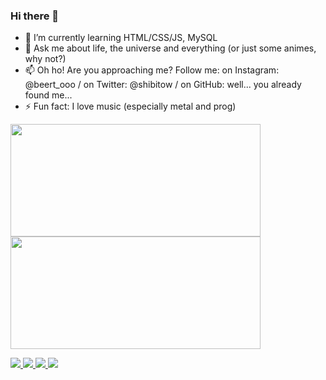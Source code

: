 ### Hi there 👋

<!--
**nascimentoadalberto/nascimentoadalberto** is a ✨ _special_ ✨ repository because its `README.md` (this file) appears on your GitHub profile.

Here are some ideas to get you started:
-->

- 🌱 I’m currently learning HTML/CSS/JS, MySQL
- 💬 Ask me about life, the universe and everything (or just some animes, why not?)
- 📫 Oh ho! Are you approaching me? Follow me: on Instagram: @beert_ooo / on Twitter: @shibitow / on GitHub: well... you already found me...
- ⚡ Fun fact: I love music (especially metal and prog)

<div>
  <a href="https://github.com/nascimentoadalberto">
  <img height="180em" width="400em" src="https://github-readme-stats.vercel.app/api?username=nascimentoadalberto&show_icons=true&theme=github_dark&include_all_commits=true&count_private=true"/>
  <img height="180em" width="400em" src="https://github-readme-stats.vercel.app/api/top-langs/?username=nascimentoadalberto&layout=compact&langs_count=7&theme=github_dark"/>
</div>

<img src="https://img.shields.io/badge/HTML5-E34F26?style=for-the-badge&logo=html5&logoColor=white"/> <img src="https://img.shields.io/badge/CSS3-1572B6?style=for-the-badge&logo=css3&logoColor=white"/> <img src="https://img.shields.io/badge/Javascript-323330?style=for-the-badge&logo=javascript&logoColor=F7DF1E"/> <img src="https://img.shields.io/badge/MySQL-00000F?style=for-the-badge&logo=mysql&logoColor=white"/>
